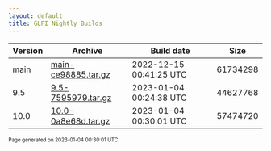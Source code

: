 ```yaml
---
layout: default
title: GLPI Nightly Builds
---
```


Version|Archive|Build date|Size
---|---|---|---
main|[main-ce98885.tar.gz](main-ce98885.tar.gz)|2022-12-15 00:41:25 UTC|61734298
9.5|[9.5-7595979.tar.gz](9.5-7595979.tar.gz)|2023-01-04 00:24:38 UTC|44627768
10.0|[10.0-0a8e68d.tar.gz](10.0-0a8e68d.tar.gz)|2023-01-04 00:30:01 UTC|57474720

<font size="1">Page generated on 2023-01-04 00:30:01 UTC</font>
